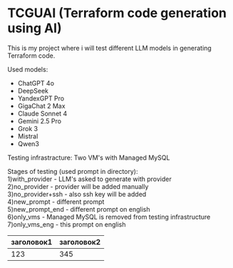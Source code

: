 # TCGUAI (Terraform code generation using AI)
This is my project where i will test different LLM models in generating Terraform code.

Used models:
- ChatGPT 4o
- DeepSeek
- YandexGPT Pro
- GigaChat 2 Max
- Claude Sonnet 4 
- Gemini 2.5 Pro
- Grok 3
- Mistral
- Qwen3

Testing infrastracture:
Two VM's with Managed MySQL

Stages of testing (used prompt in directory):  
1)with_provider - LLM's asked to generate with provider  
2)no_provider - provider will be added manually  
3)no_provider+ssh - also ssh key will be added  
4)new_prompt - different prompt  
5)new_prompt_end - different prompt on english  
6)only_vms - Managed MySQL is removed from testing infrastructure  
7)only_vms_eng - this prompt on english  

| заголовок1   | заголовок2   |
| ----------   | ----------   |
| 123          | 345          |
